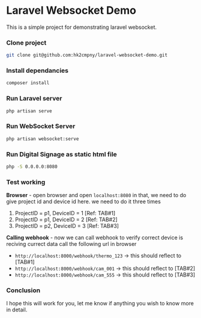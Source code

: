 # Laravel Websocket Demo

This is a simple project for demonstrating laravel websocket.

### Clone project

```bash
git clone git@github.com:hk2cmpny/laravel-websocket-demo.git
```

### Install dependancies

```bash
composer install
```

### Run Laravel server

```bash
php artisan serve
```

### Run WebSocket Server

```bash
php artisan websocket:serve
```

### Run Digital Signage as static html file

```bash
php -S 0.0.0.0:8080
```

### Test working

**Browser** - open browser and open `localhost:8080` in that, we need to do give project id and device id here.
we need to do it three times

1. ProjectID = p1, DeviceID = 1 [Ref: TAB#1]
2. ProjectID = p1, DeviceID = 2 [Ref: TAB#2]
3. ProjectID = p2, DeviceID = 3 [Ref: TAB#3]


**Calling webhook** - now we can call webhook to verify correct device is reciving currect data call the following url in browser

* `http://localhost:8000/webhook/thermo_123` -> this should reflect to [TAB#1]
* `http://localhost:8000/webhook/cam_001` -> this should reflect to [TAB#2]
* `http://localhost:8000/webhook/cam_555` -> this should reflect to [TAB#3]

### Conclusion

I hope this will work for you, let me know if anything you wish to know more in detail.
